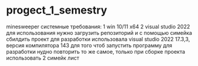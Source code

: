 # progect_1_semestry
minesweeper
системные требования:
  1 win 10/11 x64
  2 visual studio 2022
для использования нужно загрузить репозиторий и с помощью симейка сбилдить проект 
для разработки использовала visual studio 2022 17.3,3, версия компилятора 143
для того чтоб запустить программу для разработки нудно повторить то же самое, только при сборке проекта использовать 2 симейк лист
